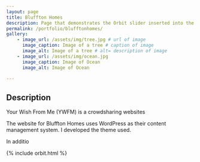```yaml
---
layout: page
title: Bluffton Homes
description: Page that demonstrates the Orbit slider inserted into the page.
permalink: /portfolio/blufftonhomes/
gallery:
    - image_url: /assets/img/tree.jpg # url of image
      image_caption: Image of a tree # caption of image
      image_alt: Image of a tree # alt= description of image
    - image_url: /assets/img/ocean.jpg
      image_caption: Image of Ocean
      image_alt: Image of Ocean      
      
---
```


## Description
Your Wish From Me (YWFM) is a crowdsharing websites

The website for Bluffton Homes uses WordPress as their content management system. I developed the theme used.

In additio

{% include orbit.html %}